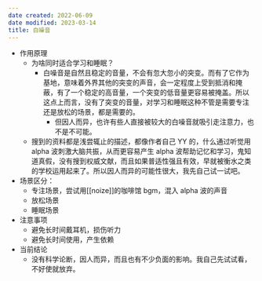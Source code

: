 ```yaml
---
date created: 2022-06-09
date modified: 2023-03-14
title: 白噪音
---
```

- 作用原理
	- 为啥同时适合学习和睡眠？
		- 白噪音是自然且稳定的音量，不会有忽大忽小的突变。而有了它作为基地，意味着外界其他的突变的声音，会一定程度上受到抵消和掩蔽，有了一个稳定的高音量，一个突变的低音量更容易被掩盖。所以这点上而言，没有了突变的音量，对学习和睡眠这种不管是需要专注还是放松的场景，都是需要的。
			- 但因人而异，也许有些人直接被较大的白噪音就吸引走注意力，也不是不可能。
	- 搜到的资料都是浅尝辄止的描述，都像作者自己 YY 的，什么通过听觉用 alpha 波刺激大脑共振，从而更容易产生 alpha 波帮助记忆和学习，鬼知道真假，没有搜到权威文献，而且如果普适性强且有效，早就被衡水之类的学校运用起来了。所以因人而异的可能性很大，我先自己试一试吧。
- 场景区分：
	- 专注场景，尝试用[[noize]]的咖啡馆 bgm，混入 alpha 波的声音
	- 放松场景
	- 睡眠场景
- 注意事项
	- 避免长时间戴耳机，损伤听力
	- 避免长时间使用，产生依赖
- 当前结论
	- 没有科学论断，因人而异，而且也有不少负面的影响。我自己先试试看，不好使就放弃。
